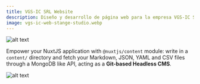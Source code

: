 ```yaml
---
title: VGS-IC SRL Website
description: Diseño y desarrollo de página web para la empresa VGS-IC SRL.
image: vgs-ic-web-stange-studio.webp
---
```


![alt text](/works-img/vgs-ic-web-stange-studio.webp)

Empower your NuxtJS application with `@nuxtjs/content` module: write in a `content/` directory and fetch your Markdown, JSON, YAML and CSV files through a MongoDB like API, acting as a **Git-based Headless CMS**.

![alt text](/works-img/responsive-example-stange-studio.webp)
